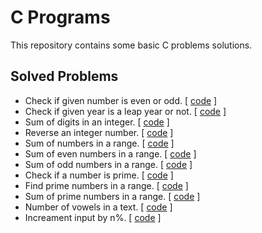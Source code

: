 # C Programs
This repository contains some basic C problems solutions.

## Solved Problems
* Check if given number is even or odd. [ <a href="even-or-odd.c">code</a> ]
* Check if given year is a leap year or not. [ <a href="leap-year-or-not.c">code</a> ]
* Sum of digits in an integer. [ <a href="sum-of-an-integer.c">code</a> ]
* Reverse an integer number. [ <a href="reverse-number.c">code</a> ]
* Sum of numbers in a range. [ <a href="sum-of-number-range.c">code</a> ]
* Sum of even numbers in a range. [ <a href="sum-of-even-number-range.c">code</a> ]
* Sum of odd numbers in a range. [ <a href="sum-of-odd-number-range.c">code</a> ]
* Check if a number is prime. [ <a href="prime-or-not.c">code</a> ]
* Find prime numbers in a range. [ <a href="prime-number-range.c">code</a> ]
* Sum of prime numbers in a range. [ <a href="sum-of-prime-number-range.c">code</a> ]
* Number of vowels in a text. [ <a href="vowels-in-text.c">code</a> ]
* Increament input by n%. [ <a href="n-percent-increment.c">code</a> ]
